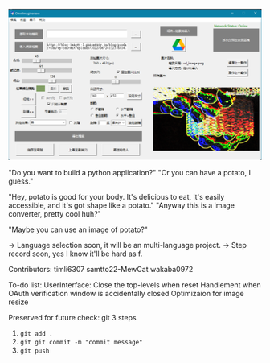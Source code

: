 ![image](https://github.com/Unforgettableeternalproject/Image-Converter/blob/master/Snapshot.png)

"Do you want to build a python application?"
"Or you can have a potato, I guess."

"Hey, potato is good for your body. It's delicious to eat, it's easily accessible, and it's got shape like a potato."
"Anyway this is a image converter, pretty cool huh?"

"Maybe you can use an image of potato?"

-> Language selection soon, it will be an multi-language project.
-> Step record soon, yes I know it'll be hard as f.

Contributors:
	timli6307
	samtto22-MewCat
	wakaba0972

To-do list:
	UserInterface:
		Close the top-levels when reset
		Handlement when OAuth verification window is accidentally closed
		Optimizaion for image resize

Preserved for future check: git 3 steps
1. ```git add .```
2. ```git git commit -m "commit message"```
3. ```git push```
